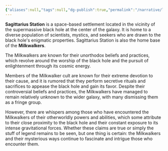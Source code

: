 ```yaml
---
{"aliases":null,"tags":null,"dg-publish":true,"permalink":"/narrative/locations/minor-worlds/sagittarius-station/","dgPassFrontmatter":true}
---
```




**Sagittarius Station** is a space-based settlement located in the vicinity of the supermassive black hole at the center of the galaxy. It is home to a diverse population of scientists, mystics, and seekers who are drawn to the black hole's enigmatic properties. Sagittarius Station is also the home base of the **Milkwalkers**.

The Milkwalkers are known for their unorthodox beliefs and practices, which revolve around the worship of the black hole and the pursuit of enlightenment through its cosmic energy.

Members of the Milkwalker cult are known for their extreme devotion to their cause, and it is rumored that they perform secretive rituals and sacrifices to appease the black hole and gain its favor. Despite their controversial beliefs and practices, the Milkwalkers have managed to remain relatively unknown to the wider galaxy, with many dismissing them as a fringe group.

However, there are whispers among those who have encountered the Milkwalkers of their otherworldly powers and abilities, which some attribute to their close proximity to the black hole and their constant exposure to its intense gravitational forces. Whether these claims are true or simply the stuff of legend remains to be seen, but one thing is certain: the Milkwalkers and their mysterious ways continue to fascinate and intrigue those who encounter them.